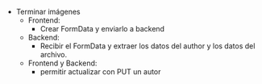 
* Terminar imágenes
    * Frontend:
        * Crear FormData y enviarlo a backend
    * Backend:
        * Recibir el FormData y extraer los datos del author y los datos del archivo.
    * Frontend y Backend:
        * permitir actualizar con PUT un autor

